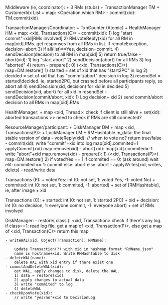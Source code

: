 Middleware (ie, coordinator):
	+ 3 RMs (stubs)
	+ TransactionManager TM
	+ CustomerIdx List
	+ map: <Operation,which RM>
	- commit(xid): TM.commit(xid)
	

TransactionManager/Coordinator:
	+ TxnCounter (Atomic)
	+ HealthManager HM
	+ map: <xid, Transactions(C)>
	- commit(xid): 
		1) log "start commit"+xid[RMs involved]
		2) RM.voteReply(xid) for all RM in map[xid].RMs. get responses  from all RMs in list. If remoteException, decision=abort
		3) if all(list)==Yes, decision=commit. 
		4) sendDecision(decision) to all RM in map[xid]
		5) return true/false
	- abort(xid):
		1) log "start abort"
		2) sendDecision(abort) for all RMs
		3) log "aborted"
		4) return
	- prepare(): 
		0) (<xid, Transactions(C)>) map=DM.restore()
		1) started = set of xid that has "start2PC" in log
		2) decided = set of xid that has "commit/abort" decision in log
		3) resendSet = started\decided. ie, started2PC, but crashed before all participants reply, so abort all
		4) sendDecision(xid, decision) for xid in decided
		5) sendDecision(xid, abort) for all xid in resendSet
 	- sendDecision(commit/abort, xid):
		1) Log decision+ xid
		2) send commit/abort decision to all RMs in map[xid].RMs
	



HealthManager:
	+ map <xid, Thread>: check if client is still alive
	+ set(xid): aborted transactions
	>> need to check if RMs are still connected?


ResourceManager/participant:
	+ DiskManager DM
	+ map <xid, Transactions(P)>
	+ LockManager LM
	+ RMHashtable m_data: the final stable version of data
	- voteReply(xid): 
		// when to vote no?
		return true/false
	- commit(xid):
		write "commit"+xid into log
		map[xid].commited=1
		applyCommit(xid)
		map.remove(xid)
	- abort(xid):
		map[xid].commited=-1 
		write "abort"+xid
		map.remove(xid)
	- prepare():
		1) (<xid, Transactions(P)>) map=DM.restore()
		2) if votedYes == 1
			if commited == 0: (ask around) wait
			elif: commited == 1: commit
			else: abort
		   else: abort
	- applyWrites(xid, writes, delets)
	- read/write data 


Transactions (P):
	+ votedYes: int (0: not set, 1: voted Yes, -1: voted No)
	+ commited: int (0: not set, 1: commited, -1: aborted)
	+ set of [RMHashtable], ie, after image
	+ xid

Transactions (C):
	+ started: int (0: not set, 1: started 2PC)
	+ xid
	+ decision: int (0: no decision, 1: everyone commit, -1: everyone abort)
	+ set of RMs involved


DiskManager:
	- restore( class ): <xid, Transaction>
		check if there's any log.
		if class==1: 
			read log file, get a map of <xid, Transaction(P)>.
		else  get a map of <xid, Transaction(C)>
		return this map

	- writeWAL(xid, Object(Transaction), RMName):

		update Transaction(?) with xid in hashmap format "RMName.json"
		name is hostname+xid. Write RMHashtable to disk
	- deleteWAL(name):
		delete WAL with xid entry if there exist one
	- commitAndDeleteWAL(xid):
		get WAL, apply changes to disk, delete the WAL.
		1) data = restore(xid)
		2) apply changes to actual data
		3) write "commited" to log
		4) deleteWAL
	- checkUponVote(xid):
		// write "yes/no"+xid to DecisionLog
